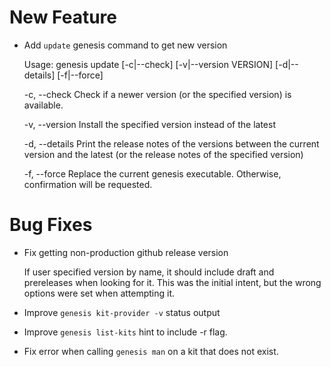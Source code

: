 # New Feature

* Add `update` genesis command to get new version

  Usage: genesis update [-c|--check] [-v|--version VERSION] [-d|--details] [-f|--force]

    -c, --check       Check if a newer version (or the specified version) is
                      available.

    -v, --version <x> Install the specified version instead of the latest

    -d, --details     Print the release notes of the versions between the current
                      version and the latest (or the release notes of the
                      specified version)

    -f, --force       Replace the current genesis executable.  Otherwise,
                      confirmation will be requested.

# Bug Fixes

* Fix getting non-production github release version

  If user specified version by name, it should include draft and
  prereleases when looking for it.  This was the initial intent, but the
  wrong options were set when attempting it.

* Improve `genesis kit-provider -v` status output

* Improve `genesis list-kits` hint to include -r flag.

* Fix error when calling `genesis man` on a kit that does not exist.

